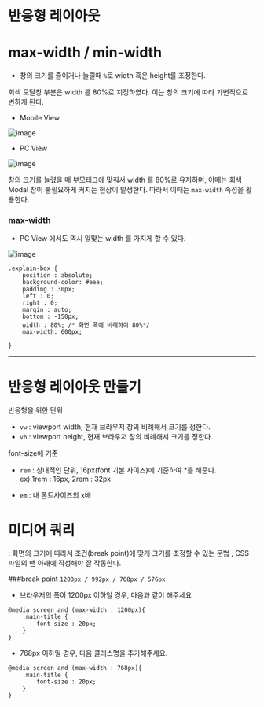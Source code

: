 # 반응형 레이아웃

# max-width / min-width 
* 창의 크기를 줄이거나 늘릴때 `%`로 width 혹은 height를 조정한다.

회색 모달창 부분은 width 를 80%로 지정하였다. 
이는 창의 크기에 따라 가변적으로 변하게 된다. 

* Mobile View
  
![image](https://user-images.githubusercontent.com/63600953/135611944-5b467bd2-18dd-4b83-a0d4-44ee627acb78.png)

* PC View

![image](https://user-images.githubusercontent.com/63600953/135612139-79d6ebb5-65ef-4e55-8815-af60aae1ee0f.png)

창의 크기를 늘렸을 때 부모태그에 맞춰서 width 를 80%로 유지하며, 이때는 회색 Modal 창이 불필요하게 커지는 현상이 발생한다. 
따라서 이때는 `max-width` 속성을 활용한다. 

### max-width 

* PC View 에서도 역시 알맞는 width 를 가지게 할 수 있다. 

![image](https://user-images.githubusercontent.com/63600953/135612474-8b6dd7bc-3203-41ba-b3c8-609ae8551179.png)

```
.explain-box {
    position : absolute;
    background-color: #eee;
    padding : 30px;
    left : 0;
    right : 0;
    margin : auto;
    bottom : -150px;
    width : 80%; /* 화면 폭에 비례하여 80%*/
    max-width: 600px; 

}
```

--- 

# 반응형 레이아웃 만들기


반응형을 위한 단위 
* `vw` : viewport width, 현재 브라우저 창의 비례해서 크기를 정한다. 
* `vh` : viewport height, 현재 브라우저 창의 비례해서 크기를 정한다. 


font-size에 기준
* `rem` : 상대적인 단위, 16px(font 기본 사이즈)에 기준하여 *를 해준다. </br>
ex) 1rem : 16px, 2rem : 32px 
  
* `em` : 내 폰트사이즈의 x배 


# 미디어 쿼리
: 화면의 크기에 따라서 조건(break point)에 맞게 크기를 조정할 수 있는 문법
, CSS 파일의 맨 아래에 작성해야 잘 작동한다. 


###break point
`
1200px / 992px / 768px / 576px `

* 브라우저의 폭이 1200px 이하일 경우, 다음과 같이 해주세요
```
@media screen and (max-width : 1200px){
    .main-title {
        font-size : 20px; 
    }
}
```

* 768px 이하일 경우, 다음 클래스명을 추가해주세요. 
```
@media screen and (max-width : 768px){
    .main-title {
        font-size : 20px; 
    }
}
```
 

